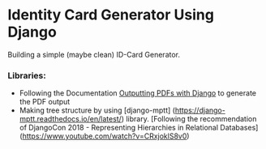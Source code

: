 # Identity Card Generator Using Django

Building a simple (maybe clean) ID-Card Generator. 

### Libraries:
- Following the Documentation [Outputting PDFs with Django](https://docs.djangoproject.com/en/3.2/howto/outputting-pdf/) to generate the PDF output
- Making tree structure by using [django-mptt] (https://django-mptt.readthedocs.io/en/latest/) library. [Following the recommendation of DjangoCon 2018 - Representing Hierarchies in Relational Databases] (https://www.youtube.com/watch?v=CRxjoklS8v0)
